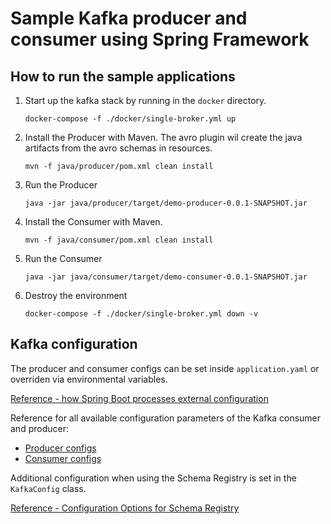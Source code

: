 # Sample Kafka producer and consumer using Spring Framework

## How to run the sample applications

1. Start up the kafka stack by running in the `docker` directory.
     ```
    docker-compose -f ./docker/single-broker.yml up 
    ``` 
2. Install the Producer with Maven. The avro plugin wil create the java artifacts from the avro schemas in resources.
     ```
     mvn -f java/producer/pom.xml clean install 
     ``` 
3. Run the Producer
    ```
    java -jar java/producer/target/demo-producer-0.0.1-SNAPSHOT.jar
    ```
4. Install the Consumer with Maven. 
     ```
     mvn -f java/consumer/pom.xml clean install 
     ``` 
5. Run the Consumer
    ```
    java -jar java/consumer/target/demo-consumer-0.0.1-SNAPSHOT.jar
    ```
6. Destroy the environment 
    ```shell
    docker-compose -f ./docker/single-broker.yml down -v
    ```

## Kafka configuration

The producer and consumer configs can be set inside `application.yaml` or overriden via environmental variables.

[Reference - how Spring Boot processes external configuration](https://docs.spring.io/spring-boot/docs/2.4.1/reference/html/spring-boot-features.html#boot-features-external-config)

Reference for all available configuration parameters of the Kafka consumer and producer:

- [Producer configs](https://kafka.apache.org/documentation/#producerconfigs)
- [Consumer configs](https://kafka.apache.org/documentation/#consumerconfigs)

Additional configuration when using the Schema Registry is set in the `KafkaConfig` class.

[Reference - Configuration Options for Schema Registry](https://docs.confluent.io/platform/current/schema-registry/connect.html#configuration-options)
